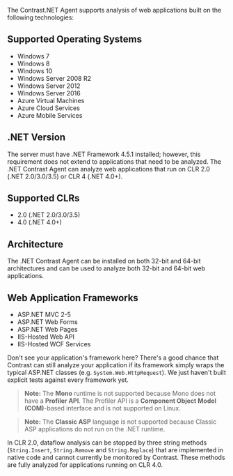 <!--
title: ".NET Agent Supported Technologies"
description: "List of technologies supported by the .NET agent"
tags: "configuration supported technologies agent .Net"
-->

The Contrast.NET Agent supports analysis of web applications built on the following technologies:

## Supported Operating Systems
* Windows 7
* Windows 8
* Windows 10
* Windows Server 2008 R2
* Windows Server 2012
* Windows Server 2016
* Azure Virtual Machines 
* Azure Cloud Services
* Azure Mobile Services
 
## .NET Version
The server must have .NET Framework 4.5.1 installed; however, this requirement does not extend to applications that need to be analyzed. The .NET Contrast Agent can analyze web applications that run on CLR 2.0 (.NET 2.0/3.0/3.5) or CLR 4 (.NET 4.0+). 

## Supported CLRs
* 2.0 (.NET 2.0/3.0/3.5)
* 4.0 (.NET 4.0+)

## Architecture
The .NET Contrast Agent can be installed on both 32-bit and 64-bit architectures and can be used to analyze both 32-bit and 64-bit web applications. 

## Web Application Frameworks
* ASP.NET MVC 2-5
* ASP.NET Web Forms
* ASP.NET Web Pages
* IIS-Hosted Web API
* IIS-Hosted WCF Services

Don't see your application's framework here? There's a good chance that Contrast can still analyze your application if its framework simply wraps the typical ASP.NET classes (e.g. ```System.Web.HttpRequest```). We just haven't built explicit tests against every framework yet. 

>**Note:** The **Mono** runtime is not supported because Mono does not have a **Profiler API**. The Profiler API is a **Component Object Model (COM)**-based interface and is not supported on Linux.  

>**Note:** The **Classic ASP** language is not supported because Classic ASP applications do not run on the .NET runtime. 

In CLR 2.0, dataflow analysis can be stopped by three string methods (```String.Insert```, ```String.Remove``` and ```String.Replace```) that are implemented in native code and cannot currently be monitored by Contrast. These methods are fully analyzed for applications running on CLR 4.0.
